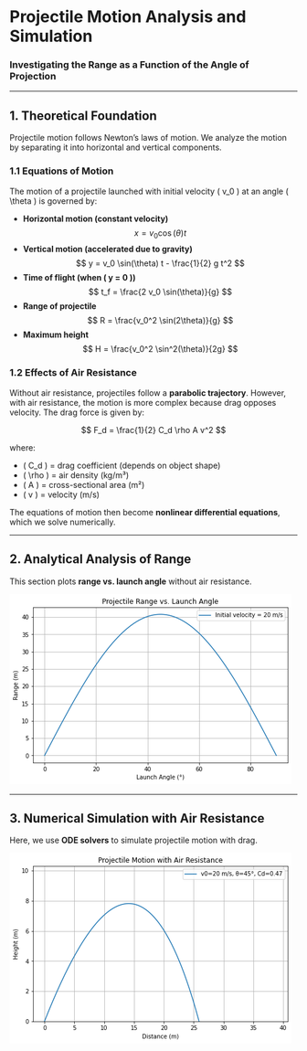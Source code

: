 # **Projectile Motion Analysis and Simulation**

### **Investigating the Range as a Function of the Angle of Projection**

---

## **1. Theoretical Foundation**

Projectile motion follows Newton’s laws of motion. We analyze the motion by separating it into horizontal and vertical components.

### **1.1 Equations of Motion**

The motion of a projectile launched with initial velocity \( v_0 \) at an angle \( \theta \) is governed by:

- **Horizontal motion (constant velocity)**
  $$
  x = v_0 \cos(\theta) t
  $$
- **Vertical motion (accelerated due to gravity)**
  $$
  y = v_0 \sin(\theta) t - \frac{1}{2} g t^2
  $$
- **Time of flight (when \( y = 0 \))**
  $$
  t_f = \frac{2 v_0 \sin(\theta)}{g}
  $$
- **Range of projectile**
  $$
  R = \frac{v_0^2 \sin(2\theta)}{g}
  $$
- **Maximum height**
  $$
  H = \frac{v_0^2 \sin^2(\theta)}{2g}
  $$

### **1.2 Effects of Air Resistance**

Without air resistance, projectiles follow a **parabolic trajectory**. However, with air resistance, the motion is more complex because drag opposes velocity. The drag force is given by:

$$
F_d = \frac{1}{2} C_d \rho A v^2
$$

where:

- \( C_d \) = drag coefficient (depends on object shape)
- \( \rho \) = air density (kg/m³)
- \( A \) = cross-sectional area (m²)
- \( v \) = velocity (m/s)

The equations of motion then become **nonlinear differential equations**, which we solve numerically.

---

## **2. Analytical Analysis of Range**

This section plots **range vs. launch angle** without air resistance.

![range vs. launch angle](analytical_analysis_of_range.png)

---

## **3. Numerical Simulation with Air Resistance**

Here, we use **ODE solvers** to simulate projectile motion with drag.

![ODE solvers](numerical_sumulation_with_air_resistance.png)
